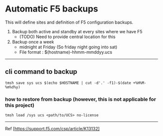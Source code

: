# Automatic F5 backups 

This will define sites and definition of F5 configuration backups.

1. Backup both active and standby at every sites where we have F5
    * (TODO) Need to provide central location for this
2. Backup once a week
    * midnight at Friday (So friday night going into sat)
    * File format : $(hostname)-hhmm-mmddyy.ucs

___
## cli command to backup
```
tmsh save sys ucs $(echo $HOSTNAME | cut -d'.' -f1)-$(date +%H%M-%m%d%y)
```

### how to restore from backup (however, this is not applicable for this project)
```
tmsh load /sys ucs <path/to/UCS> no-license
```
___
Ref
[https://support.f5.com/csp/article/K13132]